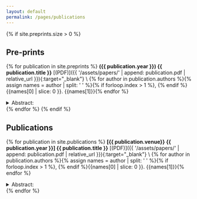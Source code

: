 ```yaml
---
layout: default
permalink: /pages/publications
---
```


{% if site.preprints.size > 0 %}
## Pre-prints

{% for publication in site.preprints %}
**({{ publication.year }}) {{ publication.title }}** [(PDF)]({{ '/assets/papers/' | append: publication.pdf | relative_url }}){:target="_blank"} \\
{% for author in publication.authors %}{% assign names = author | split: ' ' %}{% if forloop.index > 1 %}, {% endif %}{{names[0] | slice: 0 }}. {{names[1]}}{% endfor %}
<details>
  <summary>Abstract:</summary>

  {{ publication.abstract }}
</details>
{% endfor %}
{% endif %}

## Publications

{% for publication in site.publications %}
**[{{ publication.venue}} {{ publication.year }}] {{ publication.title }}** [(PDF)]({{ '/assets/papers/' | append: publication.pdf | relative_url }}){:target="_blank"} \\
{% for author in publication.authors %}{% assign names = author | split: ' ' %}{% if forloop.index > 1 %}, {% endif %}{{names[0] | slice: 0 }}. {{names[1]}}{% endfor %}
<details>
  <summary>Abstract:</summary>

  {{ publication.abstract }}
</details>
{% endfor %}
